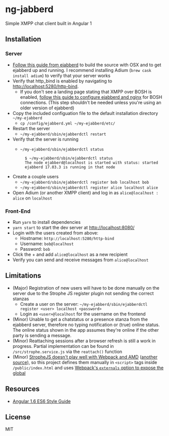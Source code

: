 # ng-jabberd
Simple XMPP chat client built in Angular 1

## Installation
### Server
- [Follow this guide from ejabberd](https://docs.ejabberd.im/developer/install-osx/) to build the source with OSX and to get ejabberd up and running. I recommend installing Adium (`brew cask install adium`) to verify that your server works
- Verify that http_bind is enabled by navigating to [http://localhost:5280/http-bind](http://localhost:5280/http-bind).
    - If you don't see a landing page stating that XMPP over BOSH is enabled, [follow this guide to configure ejabberd and nginx](http://anders.conbere.org/2011/05/03/get_xmpp_-_bosh_working_with_ejabberd_firefox_and_strophe.html) for BOSH connections. (This step shouldn't be needed unless you're using an older version of ejabberd)
- Copy the included configuation file to the default installation directory `~/my-ejabberd`
    - `cp /config/ejabberd.yml ~/my-ejabberd/etc/` 
- Restart the server
    - `~/my-ejabberd/sbin/ejabberdctl restart`
- Verify that the server is running
    - `~/my-ejabberd/sbin/ejabberdctl status`

            $ ~/my-ejabberd/sbin/ejabberdctl status    
            The node ejabberd@localhost is started with status: started
            ejabberd 17.03.3 is running in that node

- Create a couple users
    - `~/my-ejabberd/sbin/ejabberdctl register bob localhost bob`
    - `~/my-ejabberd/sbin/ejabberdctl register alice localhost alice`  
- Open Adium (or another XMPP client) and log in as `alice@localhost : alice` on `localhost`
### Front-End
- Run `yarn` to install dependencies
- `yarn start` to start the dev server at [http://localhost:8080/](http://localhost:8080/)
- Login with the users created from above:
    - Hostname: `http://localhost:5280/http-bind`
    - Username: `bob@localhost`
    - Password: `bob`
- Click the + and add `alice@localhost` as a new recipient 
- Verify you can send and receive messages from `alice@localhost`

## Limitations
- (Major) Registration of new users will have to be done manually on the server due to the Strophe JS register plugin not sending the correct stanzas
    - Create a user on the server: `~/my-ejabberd/sbin/ejabberdctl register <user> localhost <password>`
    - Login as `<user>@localhost` for the username on the frontend
- (Minor) Unable to get a chatstatus or a presence stanza from the ejabberd server, therefore no typing notification or (true) online status. The online status shown in the app assumes they're online if the other party is sending a message.
- (Minor) Reattaching sessions after a browser refresh is still a work in progress. Partial implementation can be found in `/src/strophe.service.js` via the `reattach()` function
- (Minor) [StropheJS doesn't play well with Webpack and AMD](https://github.com/strophe/strophejs/issues/166) ([another source](https://github.com/strophe/strophejs/issues/220)), so this project defines them manually in `<script>` tags inside `/public/index.html` and uses [Webpack's `externals` option to expose the global](https://webpack.js.org/configuration/externals/#components/sidebar/sidebar.jsx)

## Resources
- [Angular 1.6 ES6 Style Guide](https://github.com/rwwagner90/angular-styleguide-es6)

## License
MIT
